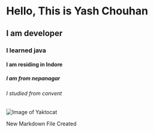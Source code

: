 # Hello, This is Yash Chouhan
## I am developer
### I learned java
#### I am residing in Indore
##### I am from nepanagar
###### I studied from convent
![Image of Yaktocat](https://octodex.github.com/images/yaktocat.png)


New Markdown File Created
